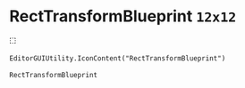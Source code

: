# RectTransformBlueprint `12x12`
<img src="/img/RectTransformBlueprint.png" width=12 height=12>

``` CSharp
EditorGUIUtility.IconContent("RectTransformBlueprint")
```
```
RectTransformBlueprint
```
